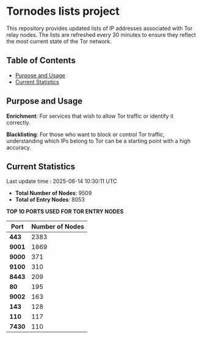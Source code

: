 # Tornodes lists project

This repository provides updated lists of IP addresses associated with Tor relay nodes. The lists are refreshed every 30 minutes to ensure they reflect the most current state of the Tor network.

## Table of Contents

- [Purpose and Usage](#purpose-and-usage)
- [Current Statistics](#current-statistics)


## Purpose and Usage

**Enrichment**: For services that wish to allow Tor traffic or identify it correctly.

**Blacklisting**: For those who want to block or control Tor traffic, understanding which IPs belong to Tor can be a starting point with a high accuracy.

## Current Statistics

Last update time : 2025-06-14 10:30:11 UTC

- **Total Number of Nodes**: 9509
- **Total of Entry Nodes**: 8053

**TOP 10 PORTS USED FOR TOR ENTRY NODES**

| **Port** | **Number of Nodes** |
|------|-----------------|
| **443**   | 2383  |
| **9001**   | 1869  |
| **9000**   | 371  |
| **9100**   | 310  |
| **8443**   | 209  |
| **80**   | 195  |
| **9002**   | 163  |
| **143**   | 128  |
| **110**   | 117  |
| **7430**   | 110  |

